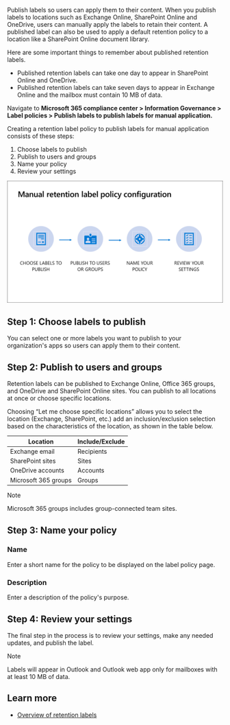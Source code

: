 Publish labels so users can apply them to their content. When you publish labels to locations such as Exchange Online, SharePoint Online and OneDrive, users can manually apply the labels to retain their content. A published label can also be used to apply a default retention policy to a location like a SharePoint Online document library.  

Here are some important things to remember about published retention labels.
- Published retention labels can take one day to appear in SharePoint Online and OneDrive.
- Published retention labels can take seven days to appear in Exchange Online and the mailbox must contain 10 MB of data.

Navigate to **Microsoft 365 compliance center > Information Governance > Label policies > Publish labels to publish labels for manual application.**

Creating a retention label policy to publish labels for manual application consists of these steps:
1.	Choose labels to publish
1.	Publish to users and groups
1.	Name your policy
1.	Review your settings

![Manual retention label policy configuration](../media/manual-retention-label-policy-configuration.png)
 
## Step 1: Choose labels to publish
You can select one or more labels you want to publish to your organization's apps so users can apply them to their content. 

## Step 2: Publish to users and groups
Retention labels can be published to Exchange Online, Office 365 groups, and OneDrive and SharePoint Online sites. You can publish to all locations at once or choose specific locations.

Choosing “Let me choose specific locations” allows you to select the location (Exchange, SharePoint, etc.) add an inclusion/exclusion selection based on the characteristics of the location, as shown in the table below.

| Location  | Include/Exclude  |
|---|---|
| Exchange email  |  Recipients |
| SharePoint sites | Sites  |
| OneDrive accounts  | Accounts  |
|  Microsoft 365 groups  | Groups  |

 	
> [!NOTE]
> Microsoft 365 groups includes group-connected team sites.

## Step 3: Name your policy

### Name
Enter a short name for the policy to be displayed on the label policy page.

### Description
Enter a description of the policy's purpose.

## Step 4: Review your settings
The final step in the process is to review your settings, make any needed updates, and publish the label. 

> [!NOTE]
> Labels will appear in Outlook and Outlook web app only for mailboxes with at least 10 MB of data.

## Learn more
- [Overview of retention labels](/microsoft-365/compliance/labels?azure-portal=true)
